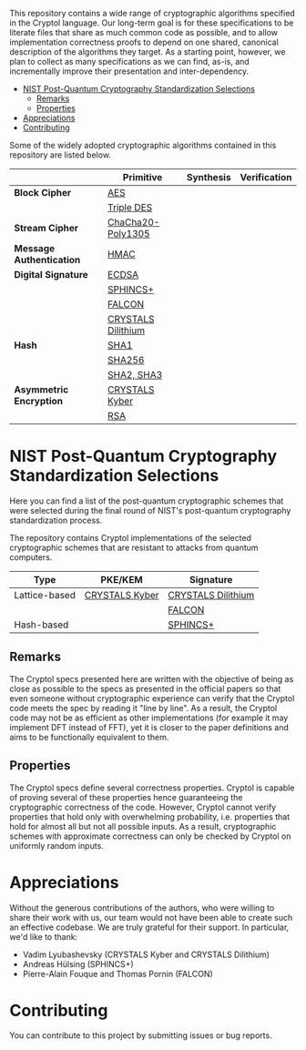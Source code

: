 This repository contains a wide range of cryptographic algorithms
specified in the Cryptol language. Our long-term goal is for these
specifications to be literate files that share as much common code as
possible, and to allow implementation correctness proofs to depend on
one shared, canonical description of the algorithms they target. As a
starting point, however, we plan to collect as many specifications as
we can find, as-is, and incrementally improve their presentation and
inter-dependency.

- [NIST Post-Quantum Cryptography Standardization Selections](#nist-post-quantum-cryptography-standardization-selections)
  - [Remarks](#remarks)
  - [Properties](#properties)
- [Appreciations](#appreciations)
- [Contributing](#contributing)


Some of the widely adopted cryptographic algorithms contained in this
repository are listed below.

|                            | Primitive                                                                              | Synthesis | Verification |
|----------------------------|----------------------------------------------------------------------------------------|-----------|--------------|
| **Block Cipher**           | [AES](Primitive/Symmetric/Cipher/Block/AES.cry)                                        |           |              |
|                            | [Triple DES](Primitive/Symmetric/Cipher/Block/TripleDES.cry)                           |           |              |
| **Stream Cipher**          | [ChaCha20-Poly1305](Primitive/Symmetric/Cipher/Authenticated/ChaChaPolyCryptolIETF.md) |           |              |
| **Message Authentication** | [HMAC](Primitive/Symmetric/MAC/HMAC.cry)                                               |           |              |
| **Digital Signature**      | [ECDSA](Primitive/Asymmetric/Signature/ecdsa.cry)                                      |           |              |
|                            | [SPHINCS+](Primitive/Asymmetric/Signature/SphincsPlus/)                                |           |              |
|                            | [FALCON](Primitive/Asymmetric/Signature/FALCON/1.2/)                                   |           |              |
|                            | [CRYSTALS Dilithium](Primitive/Asymmetric/Signature/Dilithium/)                        |           |              |
| **Hash**                   | [SHA1](Primitive/Keyless/Hash/SHA1.cry)                                                |           |              |
|                            | [SHA256](Primitive/Keyless/Hash/SHA256.cry)                                            |           |              |
|                            | [SHA2, SHA3](Primitive/Keyless/Hash/SHA.cry)                                           |           |              |
| **Asymmetric Encryption**  | [CRYSTALS Kyber](Primitive/Asymmetric/Cipher/Kyber/3.01/)                              |           |              |
|                            | [RSA](Primitive/Asymmetric/Cipher/RSA.cry)                                             |           |              |

# NIST Post-Quantum Cryptography Standardization Selections
Here you can find a list of the post-quantum cryptographic schemes that were selected during the final round of NIST's post-quantum cryptography standardization process.

The repository contains Cryptol implementations of the selected cryptographic schemes that are resistant to attacks from quantum computers.

| Type          | PKE/KEM                                                   | Signature                                                       |
|---------------|-----------------------------------------------------------|-----------------------------------------------------------------|
| Lattice-based | [CRYSTALS Kyber](Primitive/Asymmetric/Cipher/Kyber/3.01/) | [CRYSTALS Dilithium](Primitive/Asymmetric/Signature/Dilithium/) |
|               |                                                           | [FALCON](Primitive/Asymmetric/Signature/FALCON/1.2/)            |
| Hash-based    |                                                           | [SPHINCS+](Primitive/Asymmetric/Signature/SphincsPlus/)         |

## Remarks
The Cryptol specs presented here are written with the objective of being as close as possible to the specs as presented in the official papers so that even someone without cryptographic experience can verify that the Cryptol code meets the spec by reading it "line by line". As a result, the Cryptol code may not be as efficient as other implementations (for example it may implement DFT instead of FFT), yet it is closer to the paper definitions and aims to be functionally equivalent to them.

## Properties
The Cryptol specs define several correctness properties. Cryptol is capable of proving several of these properties hence guaranteeing the cryptographic correctness of the code. However, Cryptol cannot verify properties that hold only with overwhelming probability, i.e. properties that hold for almost all but not all possible inputs. As a result, cryptographic schemes with approximate correctness can only be checked by Cryptol on uniformly random inputs.


# Appreciations
Without the generous contributions of the authors, who were willing to share their work with us, our team would not have been able to create such an effective codebase. We are truly grateful for their support. In particular, we'd like to thank:
- Vadim Lyubashevsky (CRYSTALS Kyber and CRYSTALS Dilithium)
- Andreas Hülsing (SPHINCS+)
- Pierre-Alain Fouque and Thomas Pornin (FALCON)


# Contributing
You can contribute to this project by submitting issues or bug reports.